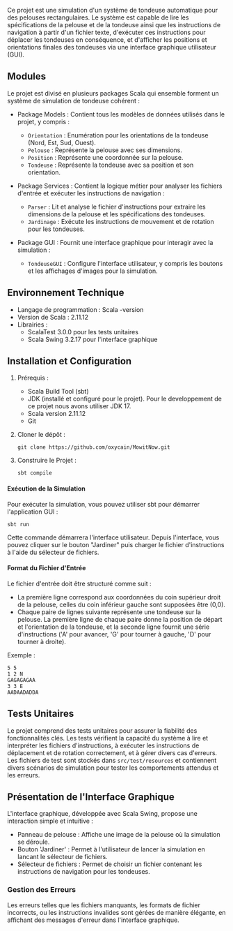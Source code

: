 Ce projet est une simulation d'un système de tondeuse automatique pour des pelouses rectangulaires. Le système est capable de lire les spécifications de la pelouse et de la tondeuse ainsi que les instructions de navigation à partir d'un fichier texte, d'exécuter ces instructions pour déplacer les tondeuses en conséquence, et d'afficher les positions et orientations finales des tondeuses via une interface graphique utilisateur (GUI).


Modules
---------------

Le projet est divisé en plusieurs packages Scala qui ensemble forment un système de simulation de tondeuse cohérent :

-   Package Models : Contient tous les modèles de données utilisés dans le projet, y compris :

    -   `Orientation` : Enumération pour les orientations de la tondeuse (Nord, Est, Sud, Ouest).
    -   `Pelouse` : Représente la pelouse avec ses dimensions.
    -   `Position` : Représente une coordonnée sur la pelouse.
    -   `Tondeuse` : Représente la tondeuse avec sa position et son orientation.
-   Package Services : Contient la logique métier pour analyser les fichiers d'entrée et exécuter les instructions de navigation :

    -   `Parser` : Lit et analyse le fichier d'instructions pour extraire les dimensions de la pelouse et les spécifications des tondeuses.
    -   `Jardinage` : Exécute les instructions de mouvement et de rotation pour les tondeuses.
-   Package GUI : Fournit une interface graphique pour interagir avec la simulation :

    -   `TondeuseGUI` : Configure l'interface utilisateur, y compris les boutons et les affichages d'images pour la simulation.

Environnement Technique
-----------------------

-   Langage de programmation : Scala -version 
-   Version de Scala : 2.11.12
-   Librairies :
    -   ScalaTest 3.0.0 pour les tests unitaires
    -   Scala Swing 3.2.17 pour l'interface graphique

Installation et Configuration
-----------------------


1.  Prérequis :

    -   Scala Build Tool (sbt)
    -   JDK (installé et configuré pour le projet). Pour le developpement de ce projet nous avons utiliser JDK 17.
    -   Scala version 2.11.12
    -   Git
2.  Cloner le dépôt :

    ```
    git clone https://github.com/oxycain/MowitNow.git
    ```

3.  Construire le Projet :

    `sbt compile`

#### Exécution de la Simulation

Pour exécuter la simulation, vous pouvez utiliser sbt pour démarrer l'application GUI :

`sbt run`

Cette commande démarrera l'interface utilisateur. Depuis l'interface, vous pouvez cliquer sur le bouton "Jardiner" puis charger le fichier d'instructions à l'aide du sélecteur de fichiers.

#### Format du Fichier d'Entrée

Le fichier d'entrée doit être structuré comme suit :

-   La première ligne correspond aux coordonnées du coin supérieur droit de la pelouse,
celles du coin inférieur gauche sont supposées être (0,0).
-   Chaque paire de lignes suivante représente une tondeuse sur la pelouse. La première ligne de chaque paire donne la position de départ et l'orientation de la tondeuse, et la seconde ligne fournit une série d'instructions ('A' pour avancer, 'G' pour tourner à gauche, 'D' pour tourner à droite).

Exemple :

```
5 5
1 2 N
GAGAGAGAA
3 3 E
AADAADADDA
```

Tests Unitaires
---------------

Le projet comprend des tests unitaires pour assurer la fiabilité des fonctionnalités clés. Les tests vérifient la capacité du système à lire et interpréter les fichiers d'instructions, à exécuter les instructions de déplacement et de rotation correctement, et à gérer divers cas d'erreurs. Les fichiers de test sont stockés dans `src/test/resources` et contiennent divers scénarios de simulation pour tester les comportements attendus et les erreurs.


Présentation de l'Interface Graphique
-------------------------------------

L'interface graphique, développée avec Scala Swing, propose une interaction simple et intuitive :

-   Panneau de pelouse : Affiche une image de la pelouse où la simulation se déroule.
-   Bouton 'Jardiner' : Permet à l'utilisateur de lancer la simulation  en lancant le sélecteur de fichiers.
-   Sélecteur de fichiers : Permet de choisir un fichier contenant les instructions de navigation pour les tondeuses.

### Gestion des Erreurs

Les erreurs telles que les fichiers manquants, les formats de fichier incorrects, ou les instructions invalides sont gérées de manière élégante, en affichant des messages d'erreur dans l'interface graphique.

